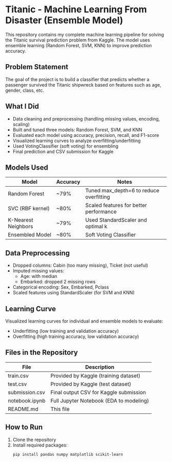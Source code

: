 # Titanic - Machine Learning From Disaster (Ensemble Model)

This repository contains my complete machine learning pipeline for solving the Titanic survival prediction problem from Kaggle. The model uses ensemble learning (Random Forest, SVM, KNN) to improve prediction accuracy.

## Problem Statement

The goal of the project is to build a classifier that predicts whether a passenger survived the Titanic shipwreck based on features such as age, gender, class, etc.

## What I Did

- Data cleaning and preprocessing (handling missing values, encoding, scaling)
- Built and tuned three models: Random Forest, SVM, and KNN
- Evaluated each model using accuracy, precision, recall, and F1-score
- Visualized learning curves to analyze overfitting/underfitting
- Used VotingClassifier (soft voting) for ensembling
- Final prediction and CSV submission for Kaggle

## Models Used

| Model                | Accuracy | Notes                                 |
|---------------------|----------|----------------------------------------|
| Random Forest        | ~79%     | Tuned max_depth=6 to reduce overfitting |
| SVC (RBF kernel)     | ~80%     | Scaled features for better performance |
| K-Nearest Neighbors  | ~79%     | Used StandardScaler and optimal k      |
| Ensembled Model      | ~80%     | Soft Voting Classifier                 |

## Data Preprocessing

- Dropped columns: Cabin (too many missing), Ticket (not useful)
- Imputed missing values:
  - Age: with median
  - Embarked: dropped 2 missing rows
- Categorical encoding: Sex, Embarked, Pclass
- Scaled features using StandardScaler (for SVM and KNN)

## Learning Curve

Visualized learning curves for individual and ensemble models to evaluate:
- Underfitting (low training and validation accuracy)
- Overfitting (high training accuracy, low validation accuracy)

## Files in the Repository

| File             | Description                             |
|------------------|------------------------------------------|
| train.csv        | Provided by Kaggle (training dataset)    |
| test.csv         | Provided by Kaggle (test dataset)        |
| submission.csv   | Final output CSV for Kaggle submission   |
| notebook.ipynb   | Full Jupyter Notebook (EDA to modeling)  |
| README.md        | This file                                |

## How to Run

1. Clone the repository
2. Install required packages:
   ```bash
   pip install pandas numpy matplotlib scikit-learn
